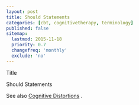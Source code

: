 ```yaml
---
layout: post
title: Should Statements
categories: [cbt, cognitivetherapy, terminology]
published: false
sitemap:
  lastmod: 2015-11-18
  priority: 0.7
  changefreq: 'monthly'
  exclude: 'no'
---
```


Title 

<span class="highlight">Should Statements</span> 

See also <a href="/cognitive-distortions/" title="Cognitive Distortions">Cognitive Distortions</a> .

